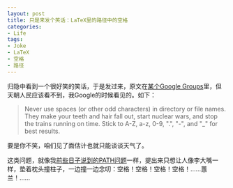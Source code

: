 ```yaml
---
layout: post
title: 只是来发个笑话：LaTeX里的路径中的空格
categories:
- Life
tags:
- Joke
- LaTeX
- 空格
- 路径
---
```


归隐中看到一个很好笑的笑话，于是发过来，原文在[某个Google Groups](https://groups.google.com/forum/#!topic/latexusersgroup/94qri9rtzfc)里，但天朝人民应该看不到，我Google的时候看见的。如下：


> Never use spaces (or other odd characters) in directory or file names.
They make your teeth and hair fall out, start nuclear wars, and stop the trains running on time. Stick to A-Z, a-z, 0-9, ".", "-", and "_" for best results.


要是你不笑，咱们见了面估计也就只能谈谈天气了。

这类问题，就像我[前些日子说到的PATH问题](http://cos.name/2011/05/write-r-packages-like-a-ninja/)一样，提出来只想让人像李大嘴一样，垫着枕头撞柱子，一边撞一边念叨：空格！空格！空格！空格！……蕙兰！……
